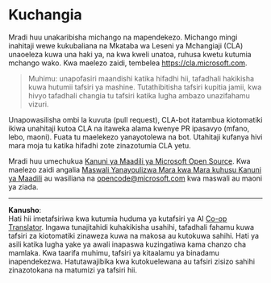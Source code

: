 <!--
CO_OP_TRANSLATOR_METADATA:
{
  "original_hash": "977ec5266dfd78ad1ce2bd8d46fccbda",
  "translation_date": "2025-09-05T15:05:11+00:00",
  "source_file": "CONTRIBUTING.md",
  "language_code": "sw"
}
-->
# Kuchangia

Mradi huu unakaribisha michango na mapendekezo. Michango mingi inahitaji wewe
kukubaliana na Mkataba wa Leseni ya Mchangiaji (CLA) unaoeleza kuwa una haki ya,
na kwa kweli unatoa, ruhusa kwetu kutumia mchango wako. Kwa maelezo zaidi, tembelea
https://cla.microsoft.com.

> Muhimu: unapofasiri maandishi katika hifadhi hii, tafadhali hakikisha kuwa hutumii tafsiri ya mashine. Tutathibitisha tafsiri kupitia jamii, kwa hivyo tafadhali changia tu tafsiri katika lugha ambazo unazifahamu vizuri.

Unapowasilisha ombi la kuvuta (pull request), CLA-bot itatambua kiotomatiki ikiwa unahitaji
kutoa CLA na itaweka alama kwenye PR ipasavyo (mfano, lebo, maoni). Fuata tu
maelekezo yanayotolewa na bot. Utahitaji kufanya hivi mara moja tu katika hifadhi zote zinazotumia CLA yetu.

Mradi huu umechukua [Kanuni ya Maadili ya Microsoft Open Source](https://opensource.microsoft.com/codeofconduct/).
Kwa maelezo zaidi angalia [Maswali Yanayoulizwa Mara kwa Mara kuhusu Kanuni ya Maadili](https://opensource.microsoft.com/codeofconduct/faq/)
au wasiliana na [opencode@microsoft.com](mailto:opencode@microsoft.com) kwa maswali au maoni ya ziada.

---

**Kanusho**:  
Hati hii imetafsiriwa kwa kutumia huduma ya kutafsiri ya AI [Co-op Translator](https://github.com/Azure/co-op-translator). Ingawa tunajitahidi kuhakikisha usahihi, tafadhali fahamu kuwa tafsiri za kiotomatiki zinaweza kuwa na makosa au kutokuwa sahihi. Hati ya asili katika lugha yake ya awali inapaswa kuzingatiwa kama chanzo cha mamlaka. Kwa taarifa muhimu, tafsiri ya kitaalamu ya binadamu inapendekezwa. Hatutawajibika kwa kutokuelewana au tafsiri zisizo sahihi zinazotokana na matumizi ya tafsiri hii.